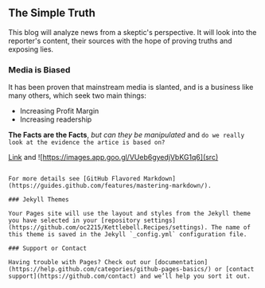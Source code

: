 ## The Simple Truth
This blog will analyze news from a skeptic's perspective. It will look into the reporter's content, their sources with the hope of proving truths and exposing lies. 

### Media is Biased
It has been proven that mainstream media is slanted, and is a business like many others, which seek two main things:
- Increasing Profit Margin
- Increasing readership

**The Facts are the Facts**, _but can they be manipulated_ and `do we really look at the evidence the artice is based on?`

[Link](https://nypost.com/) and ![https://images.app.goo.gl/VUeb6gyedjVbKG1q6](src)
```

For more details see [GitHub Flavored Markdown](https://guides.github.com/features/mastering-markdown/).

### Jekyll Themes

Your Pages site will use the layout and styles from the Jekyll theme you have selected in your [repository settings](https://github.com/oc2215/Kettlebell.Recipes/settings). The name of this theme is saved in the Jekyll `_config.yml` configuration file.

### Support or Contact

Having trouble with Pages? Check out our [documentation](https://help.github.com/categories/github-pages-basics/) or [contact support](https://github.com/contact) and we’ll help you sort it out.
